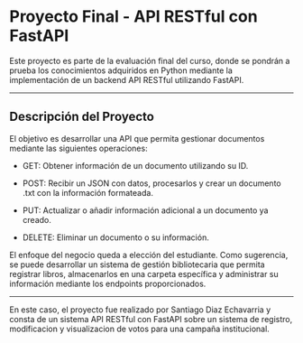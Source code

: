 

# Proyecto Final - API RESTful con FastAPI

Este proyecto es parte de la evaluación final del curso, donde se pondrán a prueba los conocimientos adquiridos en Python mediante la implementación de un backend API RESTful utilizando FastAPI.

---

## Descripción del Proyecto

El objetivo es desarrollar una API que permita gestionar documentos mediante las siguientes operaciones:

- GET: Obtener información de un documento utilizando su ID.

- POST: Recibir un JSON con datos, procesarlos y crear un documento .txt con la información formateada.

- PUT: Actualizar o añadir información adicional a un documento ya creado.

- DELETE: Eliminar un documento o su información.

El enfoque del negocio queda a elección del estudiante. Como sugerencia, se puede desarrollar un sistema de gestión bibliotecaria que permita registrar libros, almacenarlos en una carpeta específica y administrar su información mediante los endpoints proporcionados.

---

En este caso, el proyecto fue realizado por Santiago Diaz Echavarria y consta de un sistema API RESTful con FastAPI sobre un sistema de registro, modificacion y visualizacion de votos para una campaña institucional.